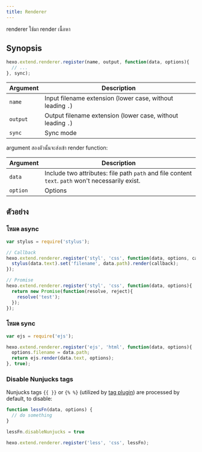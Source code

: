 ```yaml
---
title: Renderer
---
```

renderer ใช้มา render เนื้อหา

## Synopsis

``` js
hexo.extend.renderer.register(name, output, function(data, options){
  // ...
}, sync);
```

Argument | Description
--- | ---
`name` | Input filename extension (lower case, without leading `.`)
`output` | Output filename extension (lower case, without leading `.`)
`sync` | Sync mode

argument สองตัวนั้นจะส่งเข้า render function:

Argument | Description
--- | ---
`data` | Include two attributes: file path `path` and file content `text`. `path` won't necessarily exist.
`option` | Options

## ตัวอย่าง

### โหมด async 

``` js
var stylus = require('stylus');

// Callback
hexo.extend.renderer.register('styl', 'css', function(data, options, callback){
  stylus(data.text).set('filename', data.path).render(callback);
});

// Promise
hexo.extend.renderer.register('styl', 'css', function(data, options){
  return new Promise(function(resolve, reject){
    resolve('test');
  });
});
```

### โหมด sync 

``` js
var ejs = require('ejs');

hexo.extend.renderer.register('ejs', 'html', function(data, options){
  options.filename = data.path;
  return ejs.render(data.text, options);
}, true);
```

### Disable Nunjucks tags

Nunjucks tags `{{ }}` or `{% %}` (utilized by [tag plugin](/docs/tag-plugins)) are processed by default, to disable:

``` js
function lessFn(data, options) {
  // do something
}

lessFn.disableNunjucks = true

hexo.extend.renderer.register('less', 'css', lessFn);
```
